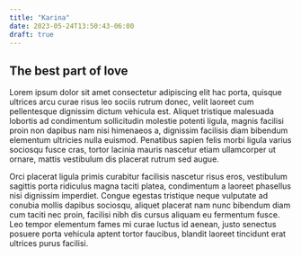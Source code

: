 ```yaml
---
title: "Karina"
date: 2023-05-24T13:50:43-06:00
draft: true
---
```


## The best part of love

Lorem ipsum dolor sit amet consectetur adipiscing elit hac porta, quisque ultrices arcu curae risus leo sociis rutrum donec, velit laoreet cum pellentesque dignissim dictum vehicula est. Aliquet tristique malesuada lobortis ad condimentum sollicitudin molestie potenti ligula, magnis facilisi proin non dapibus nam nisi himenaeos a, dignissim facilisis diam bibendum elementum ultricies nulla euismod. Penatibus sapien felis morbi ligula varius sociosqu fusce cras, tortor lacinia mauris nascetur etiam ullamcorper ut ornare, mattis vestibulum dis placerat rutrum sed augue.

Orci placerat ligula primis curabitur facilisis nascetur risus eros, vestibulum sagittis porta ridiculus magna taciti platea, condimentum a laoreet phasellus nisi dignissim imperdiet. Congue egestas tristique neque vulputate ad conubia mollis dapibus sociosqu, aliquet placerat nam nunc bibendum diam cum taciti nec proin, facilisi nibh dis cursus aliquam eu fermentum fusce. Leo tempor elementum fames mi curae luctus id aenean, justo senectus posuere porta vehicula aptent tortor faucibus, blandit laoreet tincidunt erat ultrices purus facilisi.